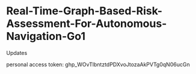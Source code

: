 # Real-Time-Graph-Based-Risk-Assessment-For-Autonomous-Navigation-Go1

Updates

personal access token: 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
